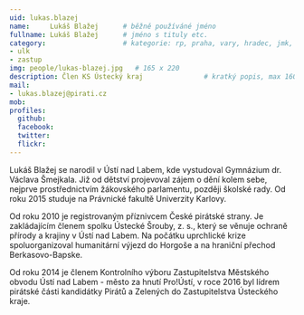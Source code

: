 ```yaml
---
uid: lukas.blazej
name:     Lukáš Blažej  	# běžně používáné jméno
fullname: Lukáš Blažej	 	# jméno s tituly etc.
category:                 	# kategorie: rp, praha, vary, hradec, jmk, senat
- ulk
- zastup
img: people/lukas-blazej.jpg   # 165 x 220
description: Člen KS Ústecký kraj            	# kratký popis, max 160 znaků
mail:
- lukas.blazej@pirati.cz
mob:			  
profiles:
  github:                 
  facebook: 		  
  twitter: 		  
  flickr:     		
---
```


 Lukáš Blažej se narodil v Ústí nad Labem, kde vystudoval Gymnázium dr. Václava Šmejkala. Již od dětství projevoval zájem o dění kolem sebe, nejprve prostřednictvím žákovského parlamentu, později školské rady. Od roku 2015 studuje na Právnické fakultě Univerzity Karlovy.

Od roku 2010 je registrovaným příznivcem České pirátské strany. Je zakládajícím členem spolku Ústecké Šrouby, z. s., který se věnuje ochraně přírody a krajiny v Ústí nad Labem. Na počátku uprchlické krize spoluorganizoval humanitární výjezd do Horgoše a na hraniční přechod Berkasovo-Bapske.

Od roku 2014 je členem Kontrolního výboru Zastupitelstva Městského obvodu Ústí nad Labem - město za hnutí Pro!Ústí, v roce 2016 byl lídrem pirátské části kandidátky Pirátů a Zelených do Zastupitelstva Ústeckého kraje. 
